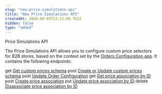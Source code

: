 ```yaml
---
slug: "new-price-simulations-api"
title: "New Price Simulations API"
createdAt: 2020-09-03T23:21:09.762Z
hidden: false
type: "added"
---
```


<div class="badge" id="price-simulations-api">Price Simulations API</div>

The Price Simulations API allows you to configure custom price selectors for B2B stores, based on the context set by the [Orders Configuration app](https://vtex.io/docs/components/content-blocks/vtex.order-configuration/readme/). It contains the following endpoints:

<span class="api pg-type type-get">get</span> [Get custom prices schema](ref:get_-v-custom-prices-session-schema)
<span class="api pg-type type-post">post</span> [Create or Update custom prices schema](ref:post_-v-custom-prices-session-schema)
<span class="api pg-type type-post">post</span> [Update Order Configuration](ref:post_sessions)
<span class="api pg-type type-get">get</span> [Get price association by ID](ref:get_-v-custom-prices-rules-priceassociationid)
<span class="api pg-type type-post">post</span> [Create price association](ref:post_-v-custom-prices-rules)
<span class="api pg-type type-put">put</span> [Update price association by ID](ref:put_-v-custom-prices-rules-priceassociationid)
<span class="api pg-type type-delete">delete</span> [Disassociate price association by ID](ref:delete_-v-custom-prices-rules-priceassociationid)